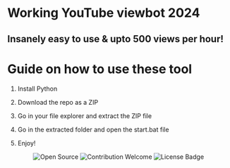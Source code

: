 # Working YouTube viewbot 2024 
  
## Insanely easy to use & upto 500 views per hour!   
  
# Guide on how to use these tool

1. Install Python  
   
2. Download the repo as a ZIP   
 
3. Go in your file explorer and extract the ZIP file 
 
4. Go in the extracted folder and open the start.bat file 
 
5. Enjoy!

<p align="center">
  <img src="https://badges.frapsoft.com/os/v1/open-source.svg?v=103" alt="Open Source">
  <img src="https://img.shields.io/badge/contributions-welcome-brightgreen.svg?style=flat" alt="Contribution Welcome">  
  <img src="https://img.shields.io/badge/License-GPLv3-blue.svg" alt="License Badge">  
</p> 